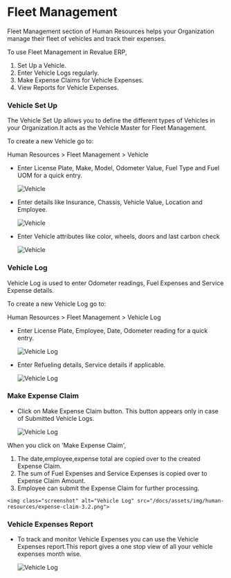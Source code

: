 # Fleet Management

Fleet Management section of Human Resources helps your Organization manage their fleet of vehicles and track their expenses.

To use Fleet Management in Revalue ERP,

  1. Set Up a Vehicle.
  2. Enter Vehicle Logs regularly.
  3. Make Expense Claims for Vehicle Expenses.
  4. View Reports for Vehicle Expenses.

### Vehicle Set Up

The Vehicle Set Up allows you to define the different types of Vehicles in your Organization.It acts as the Vehicle Master for Fleet Management. 

To create a new Vehicle go to:

Human Resources > Fleet Management > Vehicle

* Enter License Plate, Make, Model, Odometer Value, Fuel Type and Fuel UOM for a quick entry.

	<img class="screenshot" alt="Vehicle" src="/docs/assets/img/human-resources/vehicle-1.1.png">

* Enter details like Insurance, Chassis, Vehicle Value, Location and Employee.

	<img class="screenshot" alt="Vehicle" src="/docs/assets/img/human-resources/vehicle-1.2.png">

* Enter Vehicle attributes like color, wheels, doors and last carbon check 

	<img class="screenshot" alt="Vehicle" src="/docs/assets/img/human-resources/vehicle-1.3.png">

### Vehicle Log

Vehicle Log is used to enter Odometer readings, Fuel Expenses and Service Expense details.

To create a new Vehicle Log go to:

Human Resources > Fleet Management > Vehicle Log

* Enter License Plate, Employee, Date, Odometer reading for a quick entry.

	<img class="screenshot" alt="Vehicle Log" src="/docs/assets/img/human-resources/vehicle-log-2.1.png">

* Enter Refueling details, Service details if applicable.

	<img class="screenshot" alt="Vehicle Log" src="/docs/assets/img/human-resources/vehicle-log-2.2.png">

### Make Expense Claim

* Click on Make Expense Claim button. This button appears only in case of Submitted Vehicle Logs.

	<img class="screenshot" alt="Vehicle Log" src="/docs/assets/img/human-resources/expense-claim-3.1.png">

When you click on 'Make Expense Claim',

  1. The date,employee,expense total are copied over to the created Expense Claim.
  2. The sum of Fuel Expenses and Service Expenses is copied over to Expense Claim Amount.
  3. Employee can submit the Expense Claim for further processing.

	<img class="screenshot" alt="Vehicle Log" src="/docs/assets/img/human-resources/expense-claim-3.2.png">

### Vehicle Expenses Report

* To track and monitor Vehicle Expenses you can use the Vehicle Expenses report.This report gives a one stop view of all your vehicle expenses month wise.

	<img class="screenshot" alt="Vehicle Log" src="/docs/assets/img/human-resources/vehicle-expenses.png">
